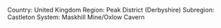 Country: United Kingdom
Region: Peak District (Derbyshire)
Subregion: Castleton
System: Maskhill Mine/Oxlow Cavern
